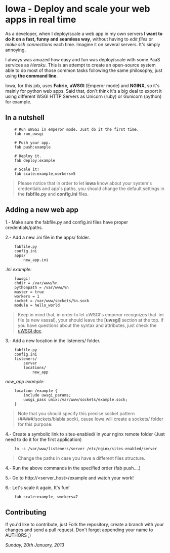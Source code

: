 Iowa - Deploy and scale your web apps in real time 
==================================================

As a developer, when I deploy/scale a web app in my own servers **I want to do
it on a fast, funny and seamless way**, without having to *edit files* or *make
ssh connections* each time. Imagine it on several servers. It's simply annoying.

I always was amazed how easy and fun was deploy/scale with some PaaS services
as *Heroku*. This is an attempt to create an open-source system able to
do most of those common tasks following the same philosophy, just using
**the command line**.

Iowa, for this job, uses **Fabric**, **uWSGI** (Emperor mode) and **NGINX**, so it's mainly
for python web apps. Said that, don't think it's a big deal to export it using different
WSGI HTTP Servers as Unicorn (ruby) or Gunicorn (python) for example.

In a nutshell
-------------

```
	# Run uWSGI in emperor mode. Just do it the first time.
	fab run_uwsgi

	# Push your app.
	fab push:example

	# Deploy it.
	fab deploy:example

	# Scale it!
	fab scale:example,workers=5

```
> Please notice that in order to let **iowa** know about your system's credentials and app's paths,
  you should change the default settings in the **fabfile.py** and **config.ini** files.
  
Adding a new web app
--------------------

1.- Make sure the fabfile.py and config.ini files have proper credentials/paths.

2.- Add a new .ini file in the apps/ folder.

```
	fabfile.py
	config.ini
	apps/
		new_app.ini
```
*.Ini example:*

```
	[uwsgi]
	chdir = /var/www/%n
	pythonpath = /var/www/%n
	master = true
	workers = 1
	socket = /var/www/sockets/%n.sock
	module = hello_world
```
> Keep in mind that, in order to let uWSGI's emperor recognizes that .ini file (a new vassal), your should
  leave the **[uwsgi]** section at the top. If you have questions about the syntax and
  attributes, just check the [uWSGI doc](http://uwsgi-docs.readthedocs.org/en/latest/Options.html "uWSGI doc").

3.- Add a new location in the listeners/ folder.

```
	fabfile.py
	config.ini
	listeners/
		server
		locations/
			new_app
```

*new_app example:*

```
	location /example {
    	include uwsgi_params;
    	uwsgi_pass unix:/var/www/sockets/example.sock;
	}
```
> Note that you should specify this precise socket pattern (#####/sockets/blabla.sock), cause Iowa
  will create a sockets/ folder for this purpose.
  
4.- Create a symbolic link to sites-enabled/ in your nginx remote folder (Just need to do it for the 
    first application)
    
```
	ln -s /var/www/listeners/server /etc/nginx/sites-enabled/server
```
> Change the paths in case you have a different files structure.
  
4.- Run the above commands in the specified order (fab push....)

5.- Go to http://<server_host>/example and watch your work!

6.- Let's scale it again, It's fun!
```
	fab scale:example, workers=7 
```

Contributing
------------

If you'd like to contribute, just Fork the repository, create a branch with your changes and send a pull request. 
Don't forget appending your name to AUTHORS ;)


*Sunday, 20th January, 2013*
